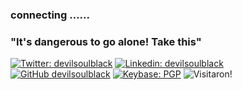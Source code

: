 ### connecting ......
### "It's dangerous to go alone! Take this"


[![Twitter: devilsoulblack](https://img.shields.io/twitter/follow/devilsoulblack?style=for-the-badge)](https://twitter.com/devilsoulblack)
[![Linkedin: devilsoulblack](https://img.shields.io/badge/-devilsoulblack-blue?style=for-the-badge&logo=Linkedin&logoColor=white&link=https://www.linkedin.com/in/devilsoulblack/)](https://www.linkedin.com/in/devilsoulblack/)
[![GitHub devilsoulblack](https://img.shields.io/github/followers/devilsoulblack?label=follow&style=for-the-badge)](https://github.com/devilsoulblack)
[![Keybase: PGP](https://img.shields.io/keybase/pgp/devilsoulblack?color=%23030303&label=keybase&logo=keybase&logoColor=%2333A0FF&style=for-the-badge)](https://keybase.io/devilsoulblack) 
![Visitaron!](https://visitor-badge.glitch.me/badge?page_id=devilsoulblack&left_color=green&right_color=red)
